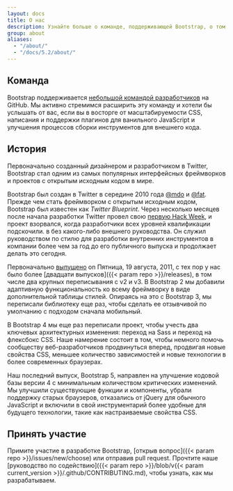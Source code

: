 ```yaml
---
layout: docs
title: О нас
description: Узнайте больше о команде, поддерживающей Bootstrap, о том, как и почему начался проект и как принять в нем участие.
group: about
aliases:
  - "/about/"
  - "/docs/5.2/about/"
---
```


## Команда

Bootstrap поддерживается [небольшой командой разработчиков](https://github.com/orgs/twbs/people) на GitHub. Мы активно стремимся расширить эту команду и хотели бы услышать от вас, если вы в восторге от масштабируемости CSS, написания и поддержки плагинов для ванильного JavaScript и улучшения процессов сборки инструментов для внешнего кода.

## История

Первоначально созданный дизайнером и разработчиком в Twitter, Bootstrap стал одним из самых популярных интерфейсных фреймворков и проектов с открытым исходным кодом в мире.

Bootstrap был создан в Twitter в середине 2010 года [@mdo](https://twitter.com/mdo) и [@fat](https://twitter.com/fat). Прежде чем стать фреймворком с открытым исходным кодом, Bootstrap был известен как _Twitter Blueprint_. Через несколько месяцев после начала разработки Twitter провел свою [первую Hack Week](https://blog.twitter.com/engineering/en_us/a/2010/hack-week.html), и проект взорвался, когда разработчики всех уровней квалификации подскочили. в без какого-либо внешнего руководства. Он служил руководством по стилю для разработки внутренних инструментов в компании более чем за год до его публичного выпуска и продолжает делать это сегодня.

Первоначально [выпущено](https://blog.twitter.com/developer/en_us/a/2011/bootstrap-twitter.html) on <time datetime="2011-08-19 11:25">Пятница, 19 августа, 2011</time>, с тех пор у нас было более [двадцати выпусков]({{< param repo >}}/releases), в том числе два крупных переписывания с v2 и v3. В Bootstrap 2 мы добавили адаптивную функциональность ко всему фреймворку в виде дополнительной таблицы стилей. Опираясь на это с Bootstrap 3, мы переписали библиотеку еще раз, чтобы сделать ее отзывчивой по умолчанию с подходом сначала мобильный.

В Bootstrap 4 мы еще раз переписали проект, чтобы учесть два ключевых архитектурных изменения: переход на Sass и переход на флексбокс CSS. Наше намерение состоит в том, чтобы немного помочь сообществу веб-разработчиков продвинуться вперед, продвигая новые свойства CSS, меньшее количество зависимостей и новые технологии в более современных браузерах.

Наш последний выпуск, Bootstrap 5, направлен на улучшение кодовой базы версии 4 с минимальным количеством критических изменений. Мы улучшили существующие функции и компоненты, убрали поддержку старых браузеров, отказались от jQuery для обычного JavaScript и включили в свой инструментарий более удобные для будущего технологии, такие как настраиваемые свойства CSS.

## Принять участие

Примите участие в разработке Bootstrap, [открыв вопрос]({{< param repo >}}/issues/new/choose) или отправив pull request. Прочтите наше [руководство по содействию]({{< param repo >}}/blob/v{{< param current_version >}}/.github/CONTRIBUTING.md), чтобы узнать, как мы разрабатываем.
